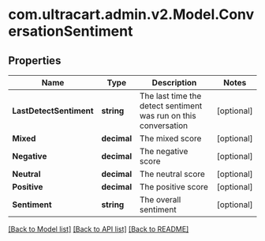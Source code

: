 
# com.ultracart.admin.v2.Model.ConversationSentiment

## Properties

Name | Type | Description | Notes
------------ | ------------- | ------------- | -------------
**LastDetectSentiment** | **string** | The last time the detect sentiment was run on this conversation | [optional] 
**Mixed** | **decimal** | The mixed score | [optional] 
**Negative** | **decimal** | The negative score | [optional] 
**Neutral** | **decimal** | The neutral score | [optional] 
**Positive** | **decimal** | The positive score | [optional] 
**Sentiment** | **string** | The overall sentiment | [optional] 

[[Back to Model list]](../README.md#documentation-for-models)
[[Back to API list]](../README.md#documentation-for-api-endpoints)
[[Back to README]](../README.md)

